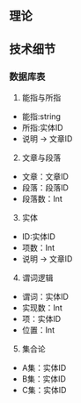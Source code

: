 ## 理论
## 技术细节
### 数据库表
1. 能指与所指
- 能指:string
- 所指:实体ID
- 说明 -> 文章ID
2. 文章与段落
- 文章：文章ID
- 段落：段落ID
- 段落数：Int
3. 实体
- ID:实体ID
- 项数：Int
- 说明 -> 文章ID
4. 谓词逻辑
- 谓词：实体ID
- 实现数：Int
- 项：实体ID
- 位置：Int

5. 集合论
- A集：实体ID
- B集：实体ID
- C集：实体ID
